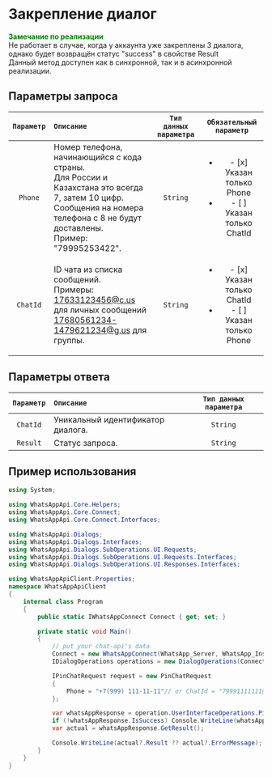 # Закрепление диалог
**<span style="color:green">Замечание по реализации</span>** <br/>
Не работает в случае, когда у аккаунта уже закреплены 3 диалога, однако будет возвращён статус "success" в свойстве Result <br/>
Данный метод доступен как в синхронной, так и в асинхронной реализации.

## Параметры запроса
| `Параметр`        | `Описание`                        | `Тип данных параметра` | `Обязательный параметр`  |
|:-----------------:|:----------------------------------|:----------------------:|:------------------------:|
|  `Phone`   | Номер телефона, начинающийся с кода страны. <br/> Для России и Казахстана это всегда 7, затем 10 цифр. <br/> Сообщения на номера телефона с 8 не будут доставлены. <br/> Пример: "79995253422". | `String` | <ul><li>- [x] Указан только Phone</li><li>- [ ] Указан только ChatId</li></ul> |
|  `ChatId`  | ID чата из списка сообщений. <br/> Примеры: <br/> 17633123456@c.us для личных сообщений<br/> 17680561234-1479621234@g.us для группы. | `String` | <ul><li>- [x] Указан только ChatId</li><li>- [ ] Указан только Phone</li></ul> |

## Параметры ответа
|  `Параметр`       | `Описание`                        | `Тип данных параметра` | 
|:-----------------:|:----------------------------------|:----------------------:|
| `ChatId`          | Уникальный идентификатор диалога. | `String`               |
| `Result`          | Статус запроса.                   | `String`               |

## Пример использования
```csharp
using System;

using WhatsAppApi.Core.Helpers;
using WhatsAppApi.Core.Connect;
using WhatsAppApi.Core.Connect.Interfaces;

using WhatsAppApi.Dialogs;
using WhatsAppApi.Dialogs.Interfaces;
using WhatsAppApi.Dialogs.SubOperations.UI.Requests;
using WhatsAppApi.Dialogs.SubOperations.UI.Requests.Interfaces;
using WhatsAppApi.Dialogs.SubOperations.UI.Responses.Interfaces;

using WhatsAppApiClient.Properties;
namespace WhatsAppApiClient
{
    internal class Program
    {
        public static IWhatsAppConnect Connect { get; set; }

        private static void Main()
        {
            // put your chat-api's data
            Connect = new WhatsAppConnect(WhatsApp_Server, WhatsApp_Instance, WhatsApp_Token); 
            IDialogOperations operations = new DialogOperations(Сonnect);

            IPinChatRequest request = new PinChatRequest
            {
                Phone = "+7(999) 111-11-11"// or ChatId = "79991111111@c.us"
            };

            var whatsAppResponse = operation.UserInterfaceOperations.PinChat(request);
            if (!whatsAppResponse.IsSuccess) Console.WriteLine(whatsAppResponse.Exception);
            var actual = whatsAppResponse.GetResult();

            Console.WriteLine(actual?.Result ?? actual?.ErrorMessage);
        }
    }
}
